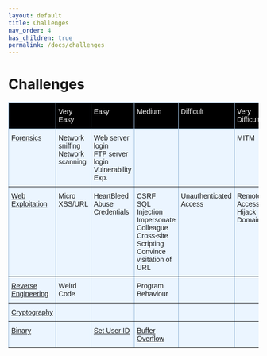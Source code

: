 ```yaml
---
layout: default
title: Challenges
nav_order: 4
has_children: true
permalink: /docs/challenges
---
```


# Challenges 

<style type="text/css">
.tg  {border-collapse:collapse;border-color:#9ABAD9;border-spacing:0;}
.tg td{background-color:#EBF5FF;border-color:#9ABAD9;border-style:solid;border-width:1px;color:#444;
  font-family:Arial, sans-serif;font-size:14px;overflow:hidden;padding:10px 5px;word-break:normal;}
.tg th{background-color:#000;border-color:#9ABAD9;border-style:solid;border-width:1px;color:#fff;
  font-family:Arial, sans-serif;font-size:14px;font-weight:normal;overflow:hidden;padding:10px 5px;word-break:normal;}
.tg .tg-0pky{border-color:inherit;text-align:left;vertical-align:top}
</style>
<table class="tg">
<thead>
  <tr>
    <th class="tg-0pky"></th>
    <th class="tg-0pky">Very Easy</th>
    <th class="tg-0pky">Easy</th>
    <th class="tg-0pky">Medium</th>
    <th class="tg-0pky">Difficult</th>
    <th class="tg-0pky">Very Difficult</th>
  </tr>
</thead>
<tbody>
  <tr>
    <td class="tg-0pky"><a href="/docs/challenges/forensics/">Forensics</a></td>
    <td class="tg-0pky"><a herf="/docs/challenges/forensics/#network-sniffing">Network sniffing</a><br><a herf="/docs/challenges/forensics/#network-scanning">Network scanning</a></td>
    <td class="tg-0pky"><a herf="docs/challenges/forensics/#web-server-login">Web server login</a><br><a herf="/docs/challenges/forensics/#ftp-server-login">FTP server login</a><br><a herf="/docs/challenges/forensics/#vulnerability-exploitation">Vulnerability Exp.</a></td>
    <td class="tg-0pky"></td>
    <td class="tg-0pky"></td>
    <td class="tg-0pky"><a herf="/docs/challenges/forensics/#man-in-the-middle">MITM</a></td>
  </tr>
  <tr>
    <td class="tg-0pky"><a href="/docs/challenges/web-exploitation/">Web Exploitation</a></td>
    <td class="tg-0pky"><a herf="/docs/challenges/web-exploitation/#micro-cms-xxs-and-url"> Micro XSS/URL</a>  </td>
    <td class="tg-0pky"><a herf="/docs/challenges/web-exploitation/#heartbleed">HeartBleed</a><br><a herf="">Abuse Credentials</a></td>
    <td class="tg-0pky"><a herf="/docs/challenges/web-exploitation/#cross-site-request-forgery">CSRF</a><br><a herf="/docs/challenges/web-exploitation/#sql-injection">SQL Injection</a><br><a herf="/docs/challenges/web-exploitation/#impersonate-colleague">Impersonate Colleague</a><br><a herf="/docs/challenges/web-exploitation/#cross-site-scripting">Cross-site Scripting</a><br><a herf="/docs/challenges/web-exploitation/#convince-visitation-of-url">Convince visitation of URL</a></td>
    <td class="tg-0pky"><a herf="/docs/challenges/web-exploitation/#unauthenticated-access">Unauthenticated Access</a></td>
    <td class="tg-0pky"><a herf="/docs/challenges/web-exploitation/#remote-access">Remote Access</a><br><a herf="/docs/challenges/web-exploitation/#hijack-domain">Hijack Domain</a></td>
  </tr>
  <tr>
    <td class="tg-0pky"><a href="/docs/challenges/reverse-engineering">Reverse Engineering</a></td>
    <td class="tg-0pky"><a herf="/docs/challenges/reverse-engineering/#weird-code">Weird Code</a></td>
    <td class="tg-0pky"></td>
    <td class="tg-0pky"><a herf="/docs/challenges/reverse-engineering/#program-behaviour">Program Behaviour</a></td>
    <td class="tg-0pky"></td>
    <td class="tg-0pky"></td>
  </tr>
  <tr>
    <td class="tg-0pky"><a href="/docs/challenges/cryptography">Cryptography</a></td>
    <td class="tg-0pky"></td>
    <td class="tg-0pky"></td>
    <td class="tg-0pky"></td>
    <td class="tg-0pky"></td>
    <td class="tg-0pky"></td>
  </tr>
  <tr>
    <td class="tg-0pky"><a href="/binary">Binary</a></td>
    <td class="tg-0pky"></td>
    <td class="tg-0pky"><a href="/binary/#set-user-id">Set User ID</a></td>
    <td class="tg-0pky"><a href="/binary/#buffer-overflow">Buffer Overflow</a></td>
    <td class="tg-0pky"></td>
    <td class="tg-0pky"></td>
  </tr>
</tbody>
</table>